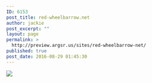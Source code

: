 ```yaml
---
ID: 6153
post_title: red-wheelbarrow.net
author: jackie
post_excerpt: ""
layout: page
permalink: >
  http://preview.argsr.us/sites/red-wheelbarrow-net/
published: true
post_date: 2016-08-29 01:45:30
---
```

<img src="http://alderson4.one/wordpress/wp-content/uploads/2016/08/official_page_feom_elliots.jpg" />

&nbsp;

&nbsp;